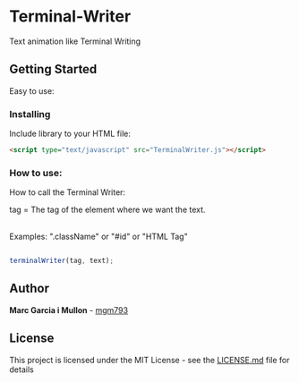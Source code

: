 # Terminal-Writer

Text animation like Terminal Writing

## Getting Started

Easy to use:

### Installing

Include library to your HTML file:

```html
<script type="text/javascript" src="TerminalWriter.js"></script>
```
### How to use:

How  to call the Terminal Writer:

tag = The tag of the element where we want the text.<br /><br />

Examples: ".className" or "#id" or "HTML Tag"

```javascript

terminalWriter(tag, text);
```
## Author

**Marc Garcia i Mullon** - [mgm793](https://github.com/mgm793)

## License

This project is licensed under the MIT License - see the [LICENSE.md](LICENSE) file for details


